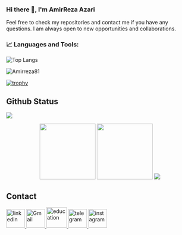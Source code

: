 ### Hi there 👋, I'm AmirReza Azari
Feel free to check my repositories and contact me if you have any questions. I am always open to new opportunities and collaborations.

### 📈 Languages and Tools:
![Top Langs](https://github-readme-stats.vercel.app/api/top-langs/?username=Amirreza81&layout=compact&langs_count=10&theme=tokyonight)

<p> <img src="https://komarev.com/ghpvc/?username=Amirreza81&label=Profile%20views&color=0e75b6&style=flat" alt="Amirreza81" /> </p>

[![trophy](https://github-profile-trophy.vercel.app/?username=Amirreza81&theme=onedark&title=Stars,Organizations,MultiLanguage,Commits,Repositories,Experience,PullRequests&row=2&column=3)](https://github.com/ryo-ma/github-profile-trophy)

## Github Status

<td colspan=2 align = "center">
  <img src="http://github-profile-summary-cards.vercel.app/api/cards/profile-details?username=Amirreza81&theme=tokyonight" />
</td>

<p align="center">
  <img height="150px" width="auto" src ="https://github-readme-stats.vercel.app/api?username=Amirreza81&show_icons=true&count_private=true&theme=darcula&hide_border=true&hide=issues,contribs&bg_color=00000000">
  <img height="150px" width="auto" src ="https://github-readme-stats.vercel.app/api/top-langs/?username=Amirreza81&layout=compact&hide_border=true&theme=darcula&bg_color=00000000&langs_count=6&hide=jupyter%20notebook,tex,css,php">
  <img src ="https://github-readme-streak-stats.herokuapp.com?user=Amirreza81&theme=darcula&hide_border=true&background=FFFFFF00">
  <br>
</p>

## Contact


<a href="https://www.linkedin.com/in/amirreza-azari-2b3a13229/"><img width="50" height="50" src="https://img.icons8.com/ios-filled/50/linkedin.png" alt="linkedin"/>
<a href="mailto:amirrezaazari1381@gmail.com"><img width="50" height="50" src="https://img.icons8.com/ios-filled/50/gmail-new.png" alt="Gmail"/>
<a href="mailto:amirrrr.azariii123@sharif.edu"><img width="55" height="55" src="https://img.icons8.com/glyph-neue/64/education.png" alt="education"/>
<a href="https://t.me/AmirrezaAzarii"><img width="50" height="50" src="https://img.icons8.com/ios-filled/50/telegram.png" alt="telegram"/>
<a href="https://www.instagram.com/amirrezaazari_/"><img width="50" height="50" src="https://img.icons8.com/ios-filled/50/instagram-new--v1.png" alt="instagram"/>


